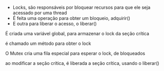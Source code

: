 - Locks, são responsáveis por bloquear recursos para que ele seja acessado por uma thread
- É feita uma operação para obter um bloqueio, adquirir()
- E outra para liberar o acesso, o liberar()

É criada uma variável global, para armazenar o lock da seção crítica

é chamado um método para obter o lock 

O Mutex cria uma fila especial para esperar o lock, de bloqueados

ao modificar a seção crítica, é liberada a seção crítica, usando o liberar()

